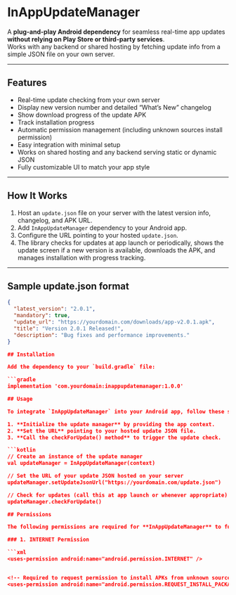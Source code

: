 # InAppUpdateManager

A **plug-and-play Android dependency** for seamless real-time app updates **without relying on Play Store or third-party services**.  
Works with any backend or shared hosting by fetching update info from a simple JSON file on your own server.

---

## Features

- Real-time update checking from your own server  
- Display new version number and detailed “What’s New” changelog  
- Show download progress of the update APK  
- Track installation progress  
- Automatic permission management (including unknown sources install permission)  
- Easy integration with minimal setup  
- Works on shared hosting and any backend serving static or dynamic JSON  
- Fully customizable UI to match your app style

---

## How It Works

1. Host an `update.json` file on your server with the latest version info, changelog, and APK URL.  
2. Add `InAppUpdateManager` dependency to your Android app.  
3. Configure the URL pointing to your hosted `update.json`.  
4. The library checks for updates at app launch or periodically, shows the update screen if a new version is available, downloads the APK, and manages installation with progress tracking.

---

## Sample update.json format

```json
{
  "latest_version": "2.0.1",
  "mandatory": true,
  "update_url": "https://yourdomain.com/downloads/app-v2.0.1.apk",
  "title": "Version 2.0.1 Released!",
  "description": "Bug fixes and performance improvements."
}

## Installation

Add the dependency to your `build.gradle` file:

```gradle
implementation 'com.yourdomain:inappupdatemanager:1.0.0'

## Usage

To integrate `InAppUpdateManager` into your Android app, follow these steps:

1. **Initialize the update manager** by providing the app context.
2. **Set the URL** pointing to your hosted update JSON file.
3. **Call the checkForUpdate() method** to trigger the update check.

```kotlin
// Create an instance of the update manager
val updateManager = InAppUpdateManager(context)

// Set the URL of your update JSON hosted on your server
updateManager.setUpdateJsonUrl("https://yourdomain.com/update.json")

// Check for updates (call this at app launch or whenever appropriate)
updateManager.checkForUpdate()

## Permissions

The following permissions are required for **InAppUpdateManager** to function correctly:

### 1. INTERNET Permission

```xml
<uses-permission android:name="android.permission.INTERNET" />


<!-- Required to request permission to install APKs from unknown sources (Android 8.0+) -->
<uses-permission android:name="android.permission.REQUEST_INSTALL_PACKAGES" />


